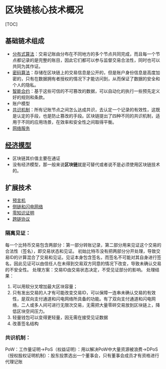 # 区块链核心技术概况

[TOC]

## 基础链术组成

- [分布式算法](组网拓扑/分布式算法简要介绍.md)：交易记账由分布在不同地方的多个节点共同完成，而且每一个节点都记录的是完整的账目，因此它们都可以参与监督交易合法性，同时也可以共同为其作证。
- [密码算法](加密技术/加密技术概述.md)：存储在区块链上的交易信息是公开的，但是账户身份信息是高度加密的，只有在数据拥有者授权的情况下才能访问到，从而保证了数据的安全和个人的隐私。
- [智能合约](智能合约/智能合约概要.md)：基于这些可信的不可篡改的数据，可以自动化的执行一些预先定义好的规则和条款。
- 账户模型
- [共识机制](共识算法/区块链共识机制简要介绍.md)：所有记账节点之间怎么达成共识，去认定一个记录的有效性，这既是认定的手段，也是防止篡改的手段。区块链提出了四种不同的共识机制，适用于不同的应用场景，在效率和安全性之间取得平衡。
- [网络服务](传输协议/传输协议概要.md)

## [经济模型](经济模型/经济模型概述.md)

- 区块链其价值主要在通证
- 没有经济模型，那一般来说**区块链**就是可替代或者说不是必须使用区块链技术的。

## 扩展技术

- [预言机](预言机/预言机概要.md)
- [侧链和闪电网络](侧链技术/侧链技术概要.md)
- [零知识证明](加密技术/零知识证明.md)
- [跨链协议](跨链协议/跨链协议概要.md)

### 隔离见证：

每一个比特币交易包含两部分：第一部分转账记录，第二部分用来见证这个交易的合法性（签名），即交易状态和见证。
初始比特币没有把两部分分开处理，导致交易ID的计算混合了交易和见证。见证本身包含签名，而签名不可能对其自身进行签名，因此见证可以由信任人在未得到交易双方同意的情况下改变，导致未确认交易的不安全性。
处理方案：交易ID由交易状态决定，不受见证部分的影响。
处理结果：

1. 可以用软分叉增加最大区块容量；
2. 只有发出交易的人才有可能改变交易ID，可以保障一连串未确认交易的有效性，是双向支付通道和闪电网络所具备的功能。有了双向支付通道和闪电网络，二人或多人间可进行无限次交易，无需把大量零碎交易放到区块链上，降低区块空间压力。
3. 轻量钱包可以变得更轻量，因无需在接受见证数据
4. 改善签名结构

### 共识机制：

PoW：工作量证明->PoS（权益证明）：用以解决PoW中大量资源被浪费->DPoS（授权股权证明机制）：股东投票选出一个董事会，只有董事会成员才有资格进行代理记账

